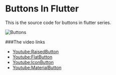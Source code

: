 # Buttons In Flutter

This is the source code for buttons in flutter series.


![Buttons](https://user-images.githubusercontent.com/48612234/103164144-66c75600-482d-11eb-9277-0f48fcfa737f.png)


###The video links

- [Youtube:RaisedButton ](https://youtu.be/f2vX8PGTHUM)
- [Youtube:FlatButton ](https://youtu.be/5sVswVKMYpI)
- [Youtube:IconButton ](https://youtu.be/kPja-FXL188)
- [Youtube:MaterialButton  ](https://youtu.be/VG1LyuO2L5A)
  




